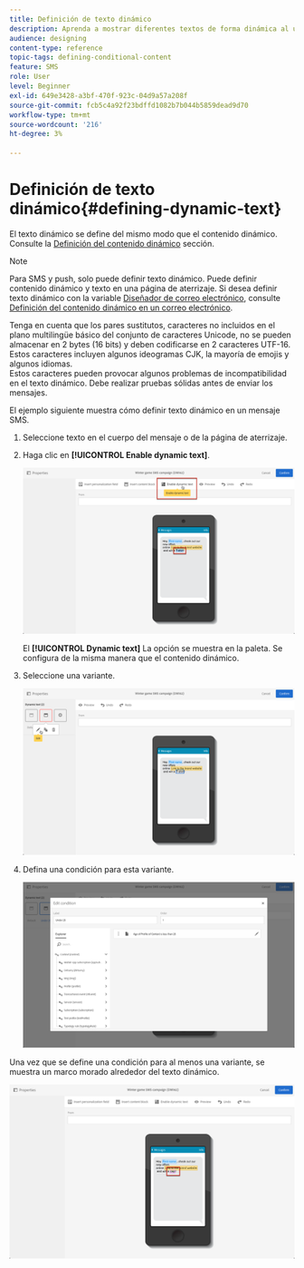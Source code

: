 ```yaml
---
title: Definición de texto dinámico
description: Aprenda a mostrar diferentes textos de forma dinámica al usuario según las condiciones definidas en Adobe Campaign.
audience: designing
content-type: reference
topic-tags: defining-conditional-content
feature: SMS
role: User
level: Beginner
exl-id: 649e3428-a3bf-470f-923c-04d9a57a208f
source-git-commit: fcb5c4a92f23bdffd1082b7b044b5859dead9d70
workflow-type: tm+mt
source-wordcount: '216'
ht-degree: 3%

---
```


# Definición de texto dinámico{#defining-dynamic-text}

El texto dinámico se define del mismo modo que el contenido dinámico. Consulte la [Definición del contenido dinámico](../../designing/using/personalization.md#defining-dynamic-content-in-an-email) sección.

>[!NOTE]
>
>Para SMS y push, solo puede definir texto dinámico. Puede definir contenido dinámico y texto en una página de aterrizaje. Si desea definir texto dinámico con la variable [Diseñador de correo electrónico](../../designing/using/designing-content-in-adobe-campaign.md), consulte [Definición del contenido dinámico en un correo electrónico](../../designing/using/personalization.md#defining-dynamic-content-in-an-email).

Tenga en cuenta que los pares sustitutos, caracteres no incluidos en el plano multilingüe básico del conjunto de caracteres Unicode, no se pueden almacenar en 2 bytes (16 bits) y deben codificarse en 2 caracteres UTF-16. Estos caracteres incluyen algunos ideogramas CJK, la mayoría de emojis y algunos idiomas.
<br>Estos caracteres pueden provocar algunos problemas de incompatibilidad en el texto dinámico. Debe realizar pruebas sólidas antes de enviar los mensajes.


El ejemplo siguiente muestra cómo definir texto dinámico en un mensaje SMS.

1. Seleccione texto en el cuerpo del mensaje o de la página de aterrizaje.
1. Haga clic en **[!UICONTROL Enable dynamic text]**.

   ![](assets/dynamic_text_sms_1.png)

   El **[!UICONTROL Dynamic text]** La opción se muestra en la paleta. Se configura de la misma manera que el contenido dinámico.

1. Seleccione una variante.

   ![](assets/dynamic_text_sms_2.png)

1. Defina una condición para esta variante.

   ![](assets/dynamic_text_sms_4.png)

Una vez que se define una condición para al menos una variante, se muestra un marco morado alrededor del texto dinámico.

![](assets/dynamic_text_sms_3.png)
